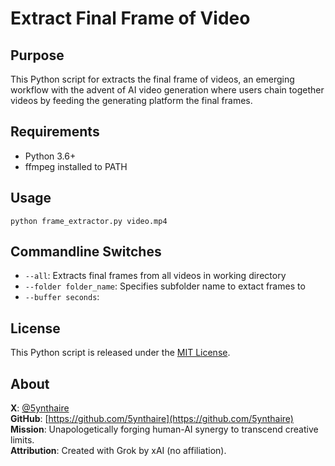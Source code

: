 # Extract Final Frame of Video

## Purpose

This Python script for extracts the final frame of videos, an emerging workflow with the advent of AI video generation where users chain together videos by feeding the generating platform the final frames.

## Requirements

- Python 3.6+
- ffmpeg installed to PATH

## Usage

`python frame_extractor.py video.mp4`

## Commandline Switches
- `--all`: Extracts final frames from all videos in working directory
- `--folder folder_name`: Specifies subfolder name to extact frames to
- `--buffer seconds`: 

## License

This Python script is released under the [MIT License](LICENSE).

## About

**X**: [@5ynthaire](https://x.com/5ynthaire)  
**GitHub**: [https://github.com/5ynthaire](https://github.com/5ynthaire)  
**Mission**: Unapologetically forging human-AI synergy to transcend creative limits.  
**Attribution**: Created with Grok by xAI (no affiliation).
